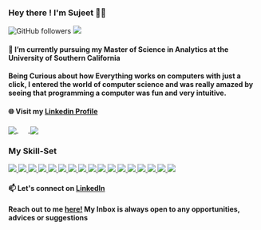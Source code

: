 <!--
**SujeetJawale/SujeetJawale** is a ✨ _special_ ✨ repository because its `README.md` (this file) appears on your GitHub profile.
-->

### Hey there ! I'm Sujeet 👋🏾   

![GitHub followers](https://img.shields.io/github/followers/SujeetJawale?label=Follow&style=social)
![](https://komarev.com/ghpvc/?username=your-github-SujeetJawale&color=blueviolet)


#### 🌱 I’m currently pursuing my Master of Science in Analytics at the University of Southern California
#### Being Curious about how Everything works on computers with just a click, I entered the world of computer science and was really amazed by seeing that programming a computer was fun and very intuitive.

#### 🌐 Visit my [Linkedin Profile](https://www.linkedin.com/in/sujeet-jawale-aa12b1198/)
 
<!--<img align = "left" src="https://raw.githubusercontent.com/SujeetJawale/SujeetJawale/master/gif1.gif"  width="200" height="185" alt="Hello!">	-->
<!--![Sujeet's github stats](https://github-readme-stats.vercel.app/api?username=SujeetJawale&show_icons=true&theme=cobalt&count_private=true)-->
<!--![Top Languagess](https://github-readme-stats.vercel.app/api/top-langs/?username=SujeetJawale&theme=cobalt&langs_count=8&layout=compact)-->

<a href="https://github.com/SujeetJawale">
  <img align="center" src="https://github-readme-stats.vercel.app/api/top-langs/?username=SujeetJawale&theme=cobalt&langs_count=8&layout=compact" />
</a>
&nbsp;&nbsp;&nbsp;&nbsp;&nbsp;<a href="https://github.com/SujeetJawale">
  <img align="center" src="https://github-readme-stats.vercel.app/api?username=SujeetJawale&show_icons=true&theme=cobalt&count_private=true" />
</a>



### My Skill-Set
<a href="https://github.com/SujeetJawale">
<img src="https://img.shields.io/badge/python%20-%2314354C.svg?&style=for-the-badge&logo=python&logoColor=white"/>
</a>
<a href="https://github.com/SujeetJawale">
<img src="https://img.shields.io/badge/c%20-%23F05033.svg?&style=for-the-badge&logo=c%2B%2B&ogoColor=white"/>
</a>
<a href="https://github.com/SujeetJawale">
<img src="https://img.shields.io/badge/c++%20-%2300599C.svg?&style=for-the-badge&logo=c%2B%2B&ogoColor=white"/>
</a>
<a href="https://github.com/SujeetJawale">
<img src="https://img.shields.io/badge/java-%23ED8B00.svg?&style=for-the-badge&logo=java&logoColor=white"/>
</a>
<a href="https://github.com/SujeetJawale">
<img src="https://img.shields.io/badge/html5%20-%23E34F26.svg?&style=for-the-badge&logo=html5&logoColor=white"/>
</a>
<a href="https://github.com/SujeetJawale">
<img src="https://img.shields.io/badge/css3%20-%231572B6.svg?&style=for-the-badge&logo=css3&logoColor=white"/>
</a>
<a href="https://github.com/SujeetJawale">
<img src="https://img.shields.io/badge/bootstrap%20-%23563D7C.svg?&style=for-the-badge&logo=bootstrap&logoColor=white"/>
</a>
<a href="https://github.com/SujeetJawale">
<img src="https://img.shields.io/badge/javascript%20-%23323330.svg?&style=for-the-badge&logo=javascript&logoColor=%23F7DF1E"/>
</a>
<a href="https://github.com/SujeetJawale">
<img src="https://img.shields.io/badge/git%20-%23F05033.svg?&style=for-the-badge&logo=git&logoColor=white"/>
</a>
<a href="https://github.com/SujeetJawale">
<img src="https://img.shields.io/badge/github%20-%23121011.svg?&style=for-the-badge&logo=github&logoColor=white"/>
</a>
<a href="https://github.com/SujeetJawale">
<img src="https://img.shields.io/badge/mysql-%2300f.svg?&style=for-the-badge&logo=mysql&logoColor=white"/>
</a>
<a href="https://github.com/prajwalpatankar">
<img src ="https://img.shields.io/badge/sqlite-%3121011.svg?&style=for-the-badge&logo=sqlite&logoColor=white"/>
</a>
<a href="https://github.com/SujeetJawale">
<img src="https://img.shields.io/badge/Jupyter%20-%23F37626.svg?&style=for-the-badge&logo=Jupyter&logoColor=white" />
</a>
<a href="https://github.com/SujeetJawale">
<img src="https://img.shields.io/badge/Keras%20-%23D00000.svg?&style=for-the-badge&logo=Keras&logoColor=white"/>
</a>
<a href="https://github.com/prajwalpatankar">
<img src="https://img.shields.io/badge/TensorFlow%20-%23FF6F00.svg?&style=for-the-badge&logo=TensorFlow&logoColor=white" />
</a>
<a href="https://github.com/SujeetJawale">
<img src="https://img.shields.io/badge/PyTorch%20-%23EE4C2C.svg?&style=for-the-badge&logo=PyTorch&logoColor=white" />
</a>
<a href="https://github.com/SujeetJawale">
<img src="https://img.shields.io/badge/pandas%20-%23150458.svg?&style=for-the-badge&logo=pandas&logoColor=white" />
</a>


#### 📫 Let's connect on [LinkedIn](https://www.linkedin.com/in/sujeet-jawale-aa12b1198/)
#### Reach out to me [here!](mailto:sjawale@usc.edu?subject=[GitHub]%20Source%20Han%20Sans) My Inbox is always open to any opportunities, advices or suggestions

